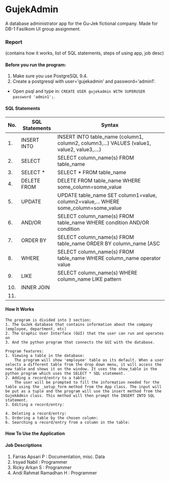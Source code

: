 # GujekAdmin
A database administrator app for the Gu-Jek fictional company. Made for DB-1 Fasilkom UI group assignment.
### Report
(contains how it works, list of SQL statements, steps of using app, job desc)


#### Before you run the program:
1. Make sure you use PostgreSQL 9.4.
2. Create a postgresql with user='gujekadmin' and password='admin1'. 
  * Open psql and type in: ```CREATE USER gujekadmin WITH SUPERUSER password 'admin1';```.


#### SQL Statements
| No. | SQL Statements | Syntax                                                                                      |
|-----|----------------|---------------------------------------------------------------------------------------------|
|1.   | INSERT INTO    | INSERT INTO table_name (column1, column2, column3,...) VALUES (value1, value2, value3,....) |
|2.   | SELECT         | SELECT column_name(s) FROM table_name                                                       |
|3.   | SELECT *       | SELECT * FROM table_name                                                                    |
|4.   | DELETE FROM    | DELETE FROM table_name WHERE some_column=some_value									  	 |
|5.   | UPDATE         | UPDATE table_name SET column1=value, column2=value,... WHERE some_column=some_value         |
|6.   | AND/OR         | SELECT column_name(s) FROM table_name WHERE condition AND/OR condition                      |
|7.   | ORDER BY       | SELECT column_name(s) FROM table_name ORDER BY column_name [ASC|DESC]                       |
|8.   | WHERE          | SELECT column_name(s) FROM table_name WHERE column_name operator value                      |
|9.   | LIKE           | SELECT column_name(s) WHERE column_name LIKE pattern                                        |
|10.  | INNER JOIN     |
|11.  |
#### How It Works
	The program is divided into 3 section:
	1. The GuJek database that contains information about the company (employee, department, etc)
	2. The Graphic User Interface (GUI) that the user can run and operates on
	3. And the python program that connects the GUI with the database.

	Program features:
	1. Viewing a table in the database: 
		The program will show 'employee' table as its default. When a user selects a different table from the drop down menu, it will access the new table and shows it on the window. It uses the show_table in the python program which uses the SELECT * SQL statement.
	2. Adding a record/entry to a table:
		The user will be prompted to fill the information needed for the table using the _setup_form method from the App class. The input will be put as a tuple and the program will use the insert method from the GujekAdmin class. This method will then prompt the INSERT INTO SQL statement.
	3. Editing a record/entry:

	4. Deleting a record/entry:
	5. Ordering a table by the chosen column:
	6. Searching a record/entry from a column in the table:

#### How To Use the Application



#### Job Descriptions
1. Farras Apsari P : Documentation, misc. Data
2. Irsyad Nabil : Programmer
3. Ricky Arkan S : Programmer
4. Andi Rahmat Ramadhan H : Programmer

